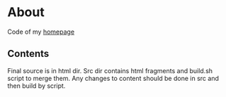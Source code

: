 # About

Code of my [homepage](https://bluepitaya.xyz)

## Contents

Final source is in html dir. Src dir contains html fragments and build.sh script to merge them. Any changes to content should be done in src and then build by script.
